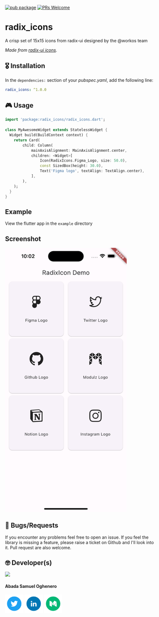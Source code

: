 [![pub package](https://img.shields.io/pub/v/radix_icons.svg?color=success&style=flat-square)](https://pub.dartlang.org/packages/radix_icons)
[![PRs Welcome](https://img.shields.io/badge/PRs-welcome-success.svg?style=flat-square)](https://github.com/Mastersam07/radix_icons/pulls)

# radix_icons

A crisp set of 15x15 icons from radix-ui designed by the @workos team

*Made from [radix-ui icons](https://github.com/radix-ui/icons).*

## 🎖 Installation

In the `dependencies:` section of your _pubspec.yaml_, add the following line:

```yaml
radix_icons: ^1.0.0
```

## 🎮 Usage

```dart
import 'package:radix_icons/radix_icons.dart';

class MyAwesomeWidget extends StatelessWidget {
  Widget build(BuildContext context) {
    return Card(
        child: Column(
            mainAxisAlignment: MainAxisAlignment.center,
            children: <Widget>[
                Icon(RadixIcons.Figma_Logo, size: 50.0),
                const SizedBox(height: 30.0),
                Text('Figma logo', textAlign: TextAlign.center),
            ],
        ),
    );
  }
}
```

## Example

View the flutter app in the `example` directory

## Screenshot
<img src="https://github.com/Mastersam07/radix_icons/raw/master/screenshots/1.png" width="400">

## 🐛 Bugs/Requests

If you encounter any problems feel free to open an issue. If you feel the library is
missing a feature, please raise a ticket on Github and I'll look into it.
Pull request are also welcome.

## 🤓 Developer(s)

[<img src="https://avatars3.githubusercontent.com/u/31275429?s=460&u=b935d608a06c1604bae1d971e69a731480a27d46&v=4" width="180" />](https://mastersam.tech)
#### **Abada Samuel Oghenero**
<p>
<a href="https://twitter.com/mastersam_"><img src="https://github.com/aritraroy/social-icons/blob/master/twitter-icon.png?raw=true" width="60"></a>
<a href="https://linkedin.com/in/abada-samuel/"><img src="https://github.com/aritraroy/social-icons/blob/master/linkedin-icon.png?raw=true" width="60"></a>
<a href="https://medium.com/@codefarmer"><img src="https://github.com/aritraroy/social-icons/blob/master/medium-icon.png?raw=true" width="60"></a>
</p>